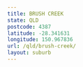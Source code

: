 ```yaml
---
title: BRUSH CREEK
state: QLD
postcode: 4387
latitude: -28.341631
longitude: 150.967836
url: /qld/brush-creek/
layout: suburb
---
```


